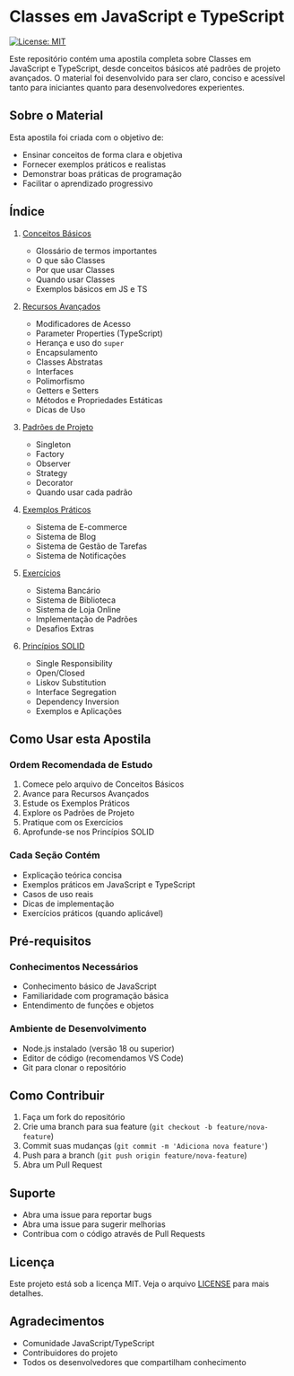 # Classes em JavaScript e TypeScript

[![License: MIT](https://img.shields.io/badge/License-MIT-yellow.svg)](https://opensource.org/licenses/MIT)

Este repositório contém uma apostila completa sobre Classes em JavaScript e TypeScript, desde conceitos básicos até padrões de projeto avançados. O material foi desenvolvido para ser claro, conciso e acessível tanto para iniciantes quanto para desenvolvedores experientes.

## Sobre o Material

Esta apostila foi criada com o objetivo de:

- Ensinar conceitos de forma clara e objetiva
- Fornecer exemplos práticos e realistas
- Demonstrar boas práticas de programação
- Facilitar o aprendizado progressivo

## Índice

1. [Conceitos Básicos](exemplos/01-ConceitosBasicos.md)

   - Glossário de termos importantes
   - O que são Classes
   - Por que usar Classes
   - Quando usar Classes
   - Exemplos básicos em JS e TS

2. [Recursos Avançados](exemplos/02-RecursosAvancados.md)

   - Modificadores de Acesso
   - Parameter Properties (TypeScript)
   - Herança e uso do `super`
   - Encapsulamento
   - Classes Abstratas
   - Interfaces
   - Polimorfismo
   - Getters e Setters
   - Métodos e Propriedades Estáticas
   - Dicas de Uso

3. [Padrões de Projeto](exemplos/03-PadroesDeProjetoComClasses.md)

   - Singleton
   - Factory
   - Observer
   - Strategy
   - Decorator
   - Quando usar cada padrão

4. [Exemplos Práticos](exemplos/04-ExemplosPraticos.md)

   - Sistema de E-commerce
   - Sistema de Blog
   - Sistema de Gestão de Tarefas
   - Sistema de Notificações

5. [Exercícios](exemplos/05-Exercicios.md)

   - Sistema Bancário
   - Sistema de Biblioteca
   - Sistema de Loja Online
   - Implementação de Padrões
   - Desafios Extras

6. [Princípios SOLID](exemplos/06-PrincipiosSOLID.md)
   - Single Responsibility
   - Open/Closed
   - Liskov Substitution
   - Interface Segregation
   - Dependency Inversion
   - Exemplos e Aplicações

## Como Usar esta Apostila

### Ordem Recomendada de Estudo

1. Comece pelo arquivo de Conceitos Básicos
2. Avance para Recursos Avançados
3. Estude os Exemplos Práticos
4. Explore os Padrões de Projeto
5. Pratique com os Exercícios
6. Aprofunde-se nos Princípios SOLID

### Cada Seção Contém

- Explicação teórica concisa
- Exemplos práticos em JavaScript e TypeScript
- Casos de uso reais
- Dicas de implementação
- Exercícios práticos (quando aplicável)

## Pré-requisitos

### Conhecimentos Necessários

- Conhecimento básico de JavaScript
- Familiaridade com programação básica
- Entendimento de funções e objetos

### Ambiente de Desenvolvimento

- Node.js instalado (versão 18 ou superior)
- Editor de código (recomendamos VS Code)
- Git para clonar o repositório

## Como Contribuir

1. Faça um fork do repositório
2. Crie uma branch para sua feature (`git checkout -b feature/nova-feature`)
3. Commit suas mudanças (`git commit -m 'Adiciona nova feature'`)
4. Push para a branch (`git push origin feature/nova-feature`)
5. Abra um Pull Request

## Suporte

- Abra uma issue para reportar bugs
- Abra uma issue para sugerir melhorias
- Contribua com o código através de Pull Requests

## Licença

Este projeto está sob a licença MIT. Veja o arquivo [LICENSE](LICENSE) para mais detalhes.

## Agradecimentos

- Comunidade JavaScript/TypeScript
- Contribuidores do projeto
- Todos os desenvolvedores que compartilham conhecimento
